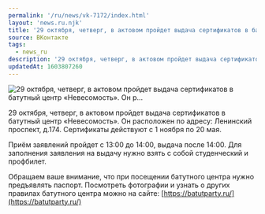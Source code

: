 ```yaml
---
permalink: '/ru/news/vk-7172/index.html'
layout: 'news.ru.njk'
title: '29 октября, четверг, в актовом пройдет выдача сертификатов в батутный центр «Невесомость». Он р…'
source: ВКонтакте
tags:
  - news_ru
description: '29 октября, четверг, в актовом пройдет выдача сертификатов в батутный центр «Невесомость». Он р…'
updatedAt: 1603807260
---
```

![29 октября, четверг, в актовом пройдет выдача сертификатов в батутный центр «Невесомость». Он р…](https://sun9-30.userapi.com/impg/GPrMYF8K3Wyc5TO0QFRJQpAwY7q5el--px5MQA/MPLeTCgpYyg.jpg?size=1280x853&quality=96&sign=284bafc6cdc1536c5635741846884f3c&c_uniq_tag=H8NgX4vjsSu1mYCCTx-hocUOVWsXW8XgdwGu1hYG0Ak&type=album)

29 октября, четверг, в актовом пройдет выдача сертификатов в батутный центр «Невесомость». Он расположен по адресу: Ленинский проспект, д.174. Сертификаты действуют с 1 ноября по 20 мая.

Приём заявлений пройдет с 13:00 до 14:00, выдача после 14:00. Для заполнения заявления на выдачу нужно взять с собой студенческий и профбилет.

Обращаем ваше внимание, что при посещении батутного центра нужно предъявлять паспорт. Посмотреть фотографии и узнать о других правилах батутного центра можно на сайте: [https://batutparty.ru/](https://batutparty.ru/)
